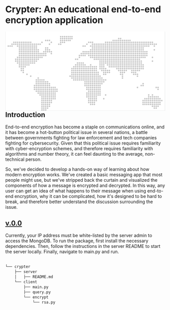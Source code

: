 <h1> Crypter: An educational end-to-end encryption application </h1>
<img src="./doc/Screen%20Shot%202021-03-10%20at%204.52.36%20PM.png"
     alt="Not sure what the map has to do with it tbh...but it looks cool"
     style="float: left; margin-right: 10px;" />

<br>
<h2> Introduction </h2>
<p> End-to-end encryption has become a staple on communications online, and it has become a hot-button political issue in several nations, a battle between governments fighting for law enforcement and tech companies fighting for cybersecurity. Given that this political issue requires familiarity with cyber-encryption schemes, and therefore requires familiarity with algorithms and number theory, it can feel daunting to the average, non-technical person.</p> 
<p> So, we've decided to develop a hands-on way of learning about how modern encryption works. We've created a basic messaging app that most people might use, but we've stripped back the curtain and visualized the components of how a message is encrypted and decrypted. In this way, any user can get an idea of what happens to their message when using end-to-end encryption, why it can be complicated, how it's designed to be hard to break, and therefore better understand the discussion surrounding the issue.</p>

<h2> <u> v.0.0 </u> </h2>
Currently, your IP address must be white-listed by the server admin to access the MongoDB.
To run the package, first install the necessary dependencies. Then, follow the instructions in the server README to start the server locally. Finally, navigate to main.py and run. 

<pre>
<code>
└── crypter 
    ├── server
    │   ├── README.md
    └── client
        ├── main.py
        ├── query.py
        └── encrypt
            └── rsa.py
</code>
</pre>